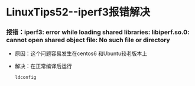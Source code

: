# LinuxTips52--iperf3报错解决

### 报错：iperf3: error while loading shared libraries: libiperf.so.0: cannot open shared object file: No such file or directory

+ 原因：这个问题容易发生在centos6 和Ubuntu较老版本上

+ 解决：在正常编译后运行

  ```bash
  ldconfig
  ```

  